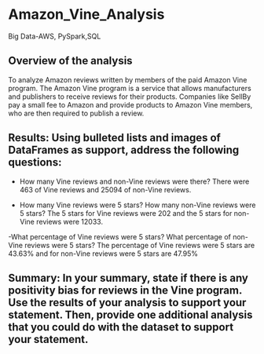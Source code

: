 # Amazon_Vine_Analysis
Big Data-AWS, PySpark,SQL

## Overview of the analysis
To analyze Amazon reviews written by members of the paid Amazon Vine program. The Amazon Vine program is a service that allows manufacturers and publishers to receive reviews for their products. Companies like SellBy pay a small fee to Amazon and provide products to Amazon Vine members, who are then required to publish a review.

 
## Results: Using bulleted lists and images of DataFrames as support, address the following questions:

- How many Vine reviews and non-Vine reviews were there?
There were 463 of Vine reviews and 25094 of non-Vine reviews.


- How many Vine reviews were 5 stars? How many non-Vine reviews were 5 stars?
The 5 stars for Vine reviews were 202 and the 5 stars for non-Vine reviews were 12033.


-What percentage of Vine reviews were 5 stars? What percentage of non-Vine reviews were 5 stars?
The percentage of Vine reviews were 5 stars are 43.63% and for non-Vine reviews were 5 stars are 47.95%


## Summary: In your summary, state if there is any positivity bias for reviews in the Vine program. Use the results of your analysis to support your statement. Then, provide one additional analysis that you could do with the dataset to support your statement.
